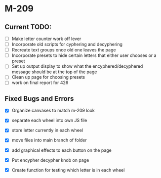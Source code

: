# M-209
## Current TODO:
 - [ ] Make letter counter work off lever
 - [ ] Incorporate old scripts for cyphering and decyphering
 - [ ] Recreate text groups once old one leaves the page
 - [ ] Incorporate presets to hide certain letters that either user chooses or a preset
 - [ ] Set up output display to show what the encyphered/decyphered message should be at the top of the page
 - [ ] Clean up page for choosing presets
 - [ ] work on final report for 426
 ## Fixed Bugs and Errors
  - [x] Organize canvases to match m-209 look
 - [x] separate each wheel into own JS file
 - [x] store letter currently in each wheel
 - [x] move files into main branch of folder
 - [x] add graphical effects to each button on the page
 - [x] Put encypher decypher knob on page
 - [x] Create function for testing which letter is in each wheel








